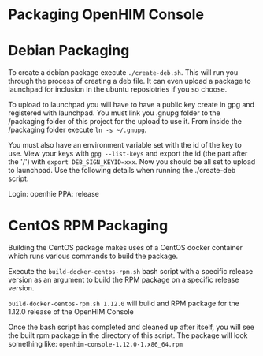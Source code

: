 Packaging OpenHIM Console
=====================================

# Debian Packaging

To create a debian package execute `./create-deb.sh`. This will run you through the process of creating a deb file. It can even upload a package to launchpad for inclusion in the ubuntu reposiotries if you so choose.

To upload to launchpad you will have to have a public key create in gpg and registered with launchpad. You must link you .gnupg folder to the /packaging folder of this project for the upload to use it. From inside the /packaging folder execute `ln -s ~/.gnupg`.

You must also have an environment variable set with the id of the key to use. View your keys with `gpg --list-keys` and export the id (the part after the '/') with `export DEB_SIGN_KEYID=xxx`. Now you should be all set to upload to launchpad. Use the following details when running the ./create-deb script.

Login: openhie
PPA: release

# CentOS RPM Packaging

Building the CentOS package makes uses of a CentOS docker container which runs various commands to build the package.

Execute the `build-docker-centos-rpm.sh` bash script with a specific release version as an argument to build the RPM package on a specific release version.

`build-docker-centos-rpm.sh 1.12.0` will build and RPM package for the 1.12.0 release of the OpenHIM Console

Once the bash script has completed and cleaned up after itself, you will see the built rpm package in the directory of this script. The package will look something like:
`openhim-console-1.12.0-1.x86_64.rpm`